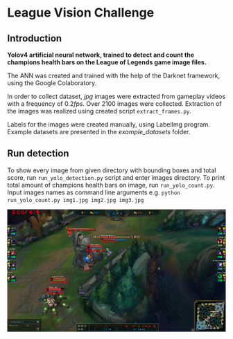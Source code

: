 # League Vision Challenge

## Introduction

**Yolov4 artificial neural network, trained to detect and count the champions health bars on the League of Legends game image files.**

The ANN was created and trained with the help of the Darknet framework, using the Google Colaboratory.

In order to collect dataset, *jpg* images were extracted from gameplay videos with a frequency of 0.2*fps*. Over 2100 images were collected.
Extraction of the images was realized using created script `extract_frames.py`.

Labels for the images were created manually, using LabelImg program. Example datasets are presented in the *example_datasets* folder.

## Run detection

To show every image from given directory with bounding boxes and total score, run `run_yolo_detection.py` script and enter images directory.
To print total amount of champions health bars on image, run `run_yolo_count.py`. Input images names as command line arguments e.g. `python run_yolo_count.py img1.jpg img2.jpg img3.jpg`

<p align="center"> 
<img src="doc/detected2.PNG">
</p>
